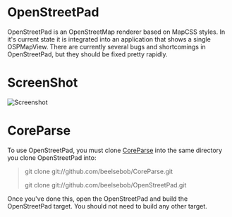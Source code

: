 OpenStreetPad
=============

OpenStreetPad is an OpenStreetMap renderer based on MapCSS styles.  In it's current state it is integrated into an application that shows a single OSPMapView.  There are currently several bugs and shortcomings in OpenStreetPad, but they should be fixed pretty rapidly.

ScreenShot
==========
![Screenshot](https://github.com/beelsebob/OpenStreetPad/raw/master/Screenshot.png)

CoreParse
=========
To use OpenStreetPad, you must clone [CoreParse](http://www.github.com/beelsebob/CoreParse) into the same directory you clone OpenStreetPad into:

> git clone git://github.com/beelsebob/CoreParse.git
> 
> git clone git://github.com/beelsebob/OpenStreetPad.git

Once you've done this, open the OpenStreetPad and build the OpenStreetPad target.  You should not need to build any other target.
